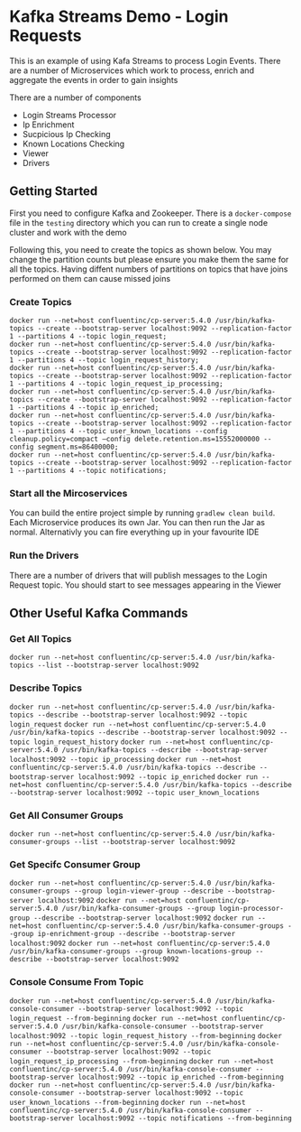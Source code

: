 # Kafka Streams Demo - Login Requests
This is an example of using Kafa Streams to process Login Events. There are a number of Microservices which work to process, enrich and aggregate the events in order to gain insights

There are a number of components

- Login Streams Processor
- Ip Enrichment
- Sucpicious Ip Checking
- Known Locations Checking
- Viewer
- Drivers

## Getting Started

First you need to configure Kafka and Zookeeper. There is a `docker-compose` file in the `testing` directory which you can run to create a single node cluster and work with the demo

Following this, you need to create the topics as shown below. You may change the partition counts but please ensure you make them the same for all the topics. Having diffent numbers of partitions on topics that have joins performed on them can cause missed joins

### Create Topics
```
docker run --net=host confluentinc/cp-server:5.4.0 /usr/bin/kafka-topics --create --bootstrap-server localhost:9092 --replication-factor 1 --partitions 4 --topic login_request;
docker run --net=host confluentinc/cp-server:5.4.0 /usr/bin/kafka-topics --create --bootstrap-server localhost:9092 --replication-factor 1 --partitions 4 --topic login_request_history;
docker run --net=host confluentinc/cp-server:5.4.0 /usr/bin/kafka-topics --create --bootstrap-server localhost:9092 --replication-factor 1 --partitions 4 --topic login_request_ip_processing;
docker run --net=host confluentinc/cp-server:5.4.0 /usr/bin/kafka-topics --create --bootstrap-server localhost:9092 --replication-factor 1 --partitions 4 --topic ip_enriched;
docker run --net=host confluentinc/cp-server:5.4.0 /usr/bin/kafka-topics --create --bootstrap-server localhost:9092 --replication-factor 1 --partitions 4 --topic user_known_locations --config cleanup.policy=compact —config delete.retention.ms=15552000000 --config segment.ms=86400000;
docker run --net=host confluentinc/cp-server:5.4.0 /usr/bin/kafka-topics --create --bootstrap-server localhost:9092 --replication-factor 1 --partitions 4 --topic notifications;
```

### Start all the Mircoservices
You can build the entire project simple by running `gradlew clean build`. Each Microservice produces its own Jar. You can then run the Jar as normal. Alternativly you can fire everything up in your favourite IDE

### Run the Drivers
There are a number of drivers that will publish messages to the Login Request topic. You should start to see messages appearing in the Viewer

## Other Useful Kafka Commands

### Get All Topics
```docker run --net=host confluentinc/cp-server:5.4.0 /usr/bin/kafka-topics --list --bootstrap-server localhost:9092```

### Describe Topics
```docker run --net=host confluentinc/cp-server:5.4.0 /usr/bin/kafka-topics --describe --bootstrap-server localhost:9092 --topic login_request```
```docker run --net=host confluentinc/cp-server:5.4.0 /usr/bin/kafka-topics --describe --bootstrap-server localhost:9092 --topic login_request_history```
```docker run --net=host confluentinc/cp-server:5.4.0 /usr/bin/kafka-topics --describe --bootstrap-server localhost:9092 --topic ip_processing```
```docker run --net=host confluentinc/cp-server:5.4.0 /usr/bin/kafka-topics --describe --bootstrap-server localhost:9092 --topic ip_enriched```
```docker run --net=host confluentinc/cp-server:5.4.0 /usr/bin/kafka-topics --describe --bootstrap-server localhost:9092 --topic user_known_locations```

### Get All Consumer Groups
```docker run --net=host confluentinc/cp-server:5.4.0 /usr/bin/kafka-consumer-groups --list --bootstrap-server localhost:9092```

### Get Specifc Consumer Group
```docker run --net=host confluentinc/cp-server:5.4.0 /usr/bin/kafka-consumer-groups --group login-viewer-group --describe --bootstrap-server localhost:9092```
```docker run --net=host confluentinc/cp-server:5.4.0 /usr/bin/kafka-consumer-groups --group login-processor-group --describe --bootstrap-server localhost:9092```
```docker run --net=host confluentinc/cp-server:5.4.0 /usr/bin/kafka-consumer-groups --group ip-enrichment-group --describe --bootstrap-server localhost:9092```
```docker run --net=host confluentinc/cp-server:5.4.0 /usr/bin/kafka-consumer-groups --group known-locations-group --describe --bootstrap-server localhost:9092```

### Console Consume From Topic
```docker run --net=host confluentinc/cp-server:5.4.0 /usr/bin/kafka-console-consumer --bootstrap-server localhost:9092 --topic login_request --from-beginning```
```docker run --net=host confluentinc/cp-server:5.4.0 /usr/bin/kafka-console-consumer --bootstrap-server localhost:9092 --topic login_request_history --from-beginning```
```docker run --net=host confluentinc/cp-server:5.4.0 /usr/bin/kafka-console-consumer --bootstrap-server localhost:9092 --topic login_request_ip_processing --from-beginning```
```docker run --net=host confluentinc/cp-server:5.4.0 /usr/bin/kafka-console-consumer --bootstrap-server localhost:9092 --topic ip_enriched --from-beginning```
```docker run --net=host confluentinc/cp-server:5.4.0 /usr/bin/kafka-console-consumer --bootstrap-server localhost:9092 --topic user_known_locations --from-beginning```
```docker run --net=host confluentinc/cp-server:5.4.0 /usr/bin/kafka-console-consumer --bootstrap-server localhost:9092 --topic notifications --from-beginning```